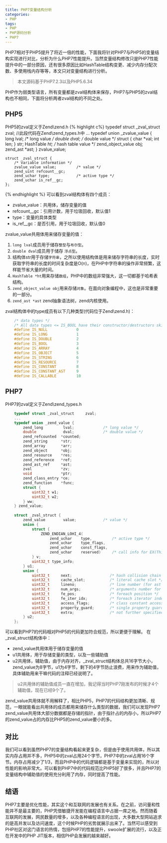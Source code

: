 ```yaml
---
title: PHP7变量结构分析
categories:
- PHP
tags:
- PHP
- PHP源码分析
- PHP7
--- 
```

PHP7相对于PHP5提升了将近一倍的性能，下面我将针对PHP7与PHP5的变量结构实现进行对比，分析为什么PHP7性能提升。当然变量结构修改只是PHP7性能提升中的一部分原因，还有很多原因比如HashTable结构变更、减少内存分配次数、多使用栈内存等等，本文只对变量结构进行分析。
<!-- more -->  
> 本文源码基于PHP7.2.3以及PHP5.6.34  

PHP作为弱类型语言，所有变量都是zval结构体来保存，PHP7与PHP5的zval结构也不相同，下面将分析两者zval结构的不同之处。
## PHP5
PHP5的zval定义于Zend\zend.h 
{% highlight c%} 
    typedef struct _zval_struct zval; //此段代码在Zend\zend_types.h中
    ...
    typedef union _zvalue_value {
        long lval;				/* long value */
        double dval;			/* double value */
        struct {
            char *val;
            int len;
        } str;
        HashTable *ht;          /* hash table value */
        zend_object_value obj;
        zend_ast *ast;
    } zvalue_value;
    
    struct _zval_struct {
        /* Variable information */
        zvalue_value value;         /* value */
        zend_uint refcount__gc;
        zend_uchar type;            /* active type */
        zend_uchar is_ref__gc;
    };
{% endhighlight %}
可以看到zval结构体有四个成员：  
- zvalue_value：共用体，储存变量的值
- refcount__gc：引用计数，用于垃圾回收，默认值1
- type：变量的具体类型
- is_ref__gc：是否引用，用于垃圾回收，默认值0  

zvalue_value共用体用来储存变量的值：
1. ```long lval```成员用于储存`整型`与`布尔型`。
2. ```double dval```成员用于储存 `浮点型`。
3. 结构体str用于存储`字符串`，之所以使用结构体是用来储存字符串的长度，实时获取字符串的长度的时间复杂度是O(n)，在PHP中字符串的操作非常频繁，这样能节省大量的时间。
4. ```HashTable *ht```用来存储`数组`，PHP中的数组非常强大，这一切都基于哈希表结构。
5. `zend_object_value obj`用来存储`对象`。在面向对象编程中，这也是非常重要的一部分。
6. `zend_ast *ast` zend抽象语法树，zend内核使用。


zval结构体中的type成员有以下几种类型(代码位于Zend\zend.h)：
```C
    /* data types */
    /* All data types <= IS_BOOL have their constructor/destructors skipped */
    #define IS_NULL             0
    #define IS_LONG             1
    #define IS_DOUBLE           2
    #define IS_BOOL             3
    #define IS_ARRAY            4
    #define IS_OBJECT           5
    #define IS_STRING           6
    #define IS_RESOURCE         7
    #define IS_CONSTANT         8
    #define IS_CONSTANT_AST     9
    #define IS_CALLABLE         10
```

## PHP7
PHP7的zval定义于Zend\zend_types.h
```C
    typedef struct _zval_struct     zval;
    ...
    typedef union _zend_value {
        zend_long         lval;				/* long value */
        double            dval;				/* double value */
        zend_refcounted  *counted;
        zend_string      *str;
        zend_array       *arr;
        zend_object      *obj;
        zend_resource    *res;
        zend_reference   *ref;
        zend_ast_ref     *ast;
        zval             *zv;
        void             *ptr;
        zend_class_entry *ce;
        zend_function    *func;
        struct {
            uint32_t w1;
            uint32_t w2;
        } ww;
    } zend_value;
    
    struct _zval_struct {
        zend_value        value;			/* value */
        union {
            struct {
                ZEND_ENDIAN_LOHI_4(
                    zend_uchar    type,			/* active type */
                    zend_uchar    type_flags,
                    zend_uchar    const_flags,
                    zend_uchar    reserved)	    /* call info for EX(This) */
            } v;
            uint32_t type_info;
        } u1;
        union {
            uint32_t     next;                 /* hash collision chain */
            uint32_t     cache_slot;           /* literal cache slot */
            uint32_t     lineno;               /* line number (for ast nodes) */
            uint32_t     num_args;             /* arguments number for EX(This) */
            uint32_t     fe_pos;               /* foreach position */
            uint32_t     fe_iter_idx;          /* foreach iterator index */
            uint32_t     access_flags;         /* class constant access flags */
            uint32_t     property_guard;       /* single property guard */
            uint32_t     extra;                /* not further specified */
        } u2;
    };
```
可以看到PHP7的代码相对PHP5的代码更加符合规范，所以更便于理解。
在_zval_struct结构体中：
- zend_value共用体用于储存变量的值
- u1共用体，用于存储变量的类型，以及一些辅助值
- u2共用体，辅助值，由于内存对齐，_zval_struct结构体总共16字节大小，zend_value为8字节，u1为4字节，剩下的4字节防止浪费，用来作为辅助值，具体辅助用来干嘛代码的注释已经说明了。

> u2共用体的辅助值成员一直在增加，我记得当时PHP7刚发布的时候才4个辅助值，现在已经9个了。

zend_value共用体就不用解释了，相比PHP5，PHP7的代码结构更加清晰、规范，一眼就能看出共用体的成员都用来储存什么类型的数据，我们可以发现PHP7 zend_value共用体大部分数据都是存储的指针，由于指针占的内存小，所以PHP7的zend_value占的内存比PHP5的zend_value要小的多。
## 对比
我们可以看到虽然PHP7的变量结构看起来更复杂，但是由于使用共用体，所以其实内存占用并不多，PHP5中的zval占用24个字节，PHP7中的zval占用16个字节。内存占用减少了1/3，而且PHP中的代码逻辑都是基于变量来实现的，所以对性能的影响非常大。可以看到PHP7中的代码规范比PHP5好了很多，并且PHP7的变量结构中辅助值的使用充分利用了内存，同时提高了性能。

## 结语
PHP7主要是优化性能，其实这个和互联网的发展也有关系。在之前，访问量和性能并不是最主要的，PHP凭借敏捷开发能在编程语言中占据一席之地。然而随着互联网的发展，网民数量的增多，以及各种编程语言的出现，大多数大型网站追求的是高并发以及访问速度，这个时候PHP的劣势就展示出来了。当然可以感受到PHP社区对这门语言的热情，包括PHP7的性能提升，swoole扩展的流行，以及正在开发中的PHP JIT版本，相信PHP会发展的越来越好。


